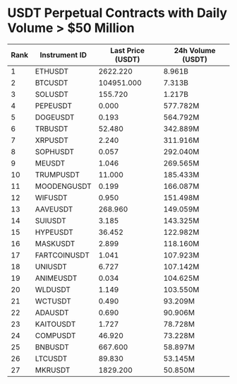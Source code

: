 # USDT Perpetual Contracts with Daily Volume > $50 Million

| Rank | Instrument ID | Last Price (USDT) | 24h Volume (USDT) |
|------|---------------|-------------------|-------------------|
| 1 | ETHUSDT | 2622.220 | 8.961B |
| 2 | BTCUSDT | 104951.000 | 7.313B |
| 3 | SOLUSDT | 155.720 | 1.217B |
| 4 | PEPEUSDT | 0.000 | 577.782M |
| 5 | DOGEUSDT | 0.193 | 564.792M |
| 6 | TRBUSDT | 52.480 | 342.889M |
| 7 | XRPUSDT | 2.240 | 311.916M |
| 8 | SOPHUSDT | 0.057 | 292.040M |
| 9 | MEUSDT | 1.046 | 269.565M |
| 10 | TRUMPUSDT | 11.000 | 185.433M |
| 11 | MOODENGUSDT | 0.199 | 166.087M |
| 12 | WIFUSDT | 0.950 | 151.498M |
| 13 | AAVEUSDT | 268.960 | 149.059M |
| 14 | SUIUSDT | 3.185 | 143.325M |
| 15 | HYPEUSDT | 36.452 | 122.982M |
| 16 | MASKUSDT | 2.899 | 118.160M |
| 17 | FARTCOINUSDT | 1.041 | 107.923M |
| 18 | UNIUSDT | 6.727 | 107.142M |
| 19 | ANIMEUSDT | 0.034 | 104.625M |
| 20 | WLDUSDT | 1.149 | 103.550M |
| 21 | WCTUSDT | 0.490 | 93.209M |
| 22 | ADAUSDT | 0.690 | 90.906M |
| 23 | KAITOUSDT | 1.727 | 78.728M |
| 24 | COMPUSDT | 46.920 | 73.228M |
| 25 | BNBUSDT | 667.600 | 58.897M |
| 26 | LTCUSDT | 89.830 | 53.145M |
| 27 | MKRUSDT | 1829.200 | 50.850M |
